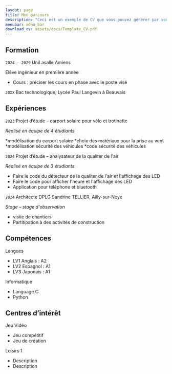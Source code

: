 ```yaml
---
layout: page
title: Mon parcours
description: "Ceci est un exemple de CV que vous pouvez générer par vous-même"
menubar: menu_bar
download_cv: assets/docs/Template_CV.pdf
---
```


## Formation 

`2024 – 2029`
UniLasalle Amiens

Elève ingénieur en première année
* Cours : préciser les cours en phase avec le poste visé

`20XX`
Bac technologique, Lycée Paul Langevin à Beauvais

## Expériences

`2023` Projet d’étude – carport solaire pour vélo et trotinette

_Réalisé en équipe de 4 étudiants_

*modélisation du carport solaire
*choix des matériaux pour la prise au vent
*modélisation sécurité des véhicules
*code sécurité des véhicules

`2024` Projet d’étude – analysateur de la qualiter de l'air

_Réalisé en équipe de 3 étudiants_
* Faire le code du détecteur de la qualiter de l'air et l'affichage des LED 
* Faire le code pour afficher l'heure et l'affichage des LED
* Application pour téléphone et bluetooth


`2024` Architecte DPLG Sandrine TELLIER, Ailly-sur-Noye

_Stage – stage d'observation_
* visite de chantiers 
* Partitipation à des activités de construction


## Compétences

Langues
* LV1 Anglais : A2
* LV2 Espagnol : A1
* LV3 Japonais : A1

Informatique
* Language C
* Python


## Centres d’intérêt

Jeu Vidéo
* Jeu compétitif 
* Jeu de création

Loisirs 1
* Description 
* Description 
